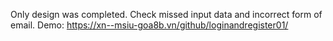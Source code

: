 Only design was completed.
Check missed input data and incorrect form of email.
Demo: https://xn--msiu-goa8b.vn/github/loginandregister01/
